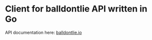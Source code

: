# Client for balldontlie API written in Go
API documentation here: [balldontlie.io](https://balldontlie.io)
